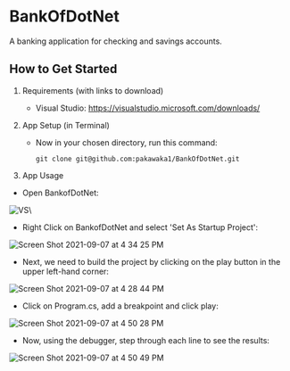 # BankOfDotNet
A banking application for checking and savings accounts.

## How to Get Started

1.  Requirements (with links to download)

    - Visual Studio:  https://visualstudio.microsoft.com/downloads/

2.  App Setup (in Terminal)

    - Now in your chosen directory, run this command:

      `git clone git@github.com:pakawaka1/BankOfDotNet.git`

4.  App Usage

  - Open BankofDotNet:  
  
  ![VS](https://user-images.githubusercontent.com/29390297/132422674-e29cd157-0332-4fbc-b536-bff1bee09960.png)\
  
  - Right Click on BankofDotNet and select 'Set As Startup Project':
  
  ![Screen Shot 2021-09-07 at 4 34 25 PM](https://user-images.githubusercontent.com/29390297/132423309-83c0939b-06e9-4a7e-ae5d-4bc71f720b8b.png)
  
  
  -  Next, we need to build the project by clicking on the play button in the upper left-hand corner:  
  
  ![Screen Shot 2021-09-07 at 4 28 44 PM](https://user-images.githubusercontent.com/29390297/132422895-5c556883-ac9a-458f-86d2-504b52682642.png)
  
  -  Click on Program.cs, add a breakpoint and click play:

  ![Screen Shot 2021-09-07 at 4 50 28 PM](https://user-images.githubusercontent.com/29390297/132424282-61a48b5f-ad71-4abb-8e59-3fc423d321e8.png)
  
  -  Now, using the debugger, step through each line to see the results:

  ![Screen Shot 2021-09-07 at 4 50 49 PM](https://user-images.githubusercontent.com/29390297/132424369-a05f8594-0d6a-402b-a23d-99b50fd7c429.png)
